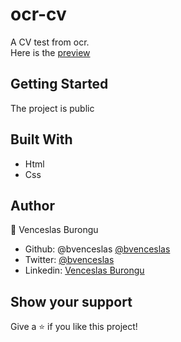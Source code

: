 # ocr-cv
A CV test from ocr. <br>
Here is the [preview](https://bvenceslas.github.io/ocr-cv/)

## Getting Started

The project is public

## Built With

- Html
- Css
 
## Author

👤 Venceslas Burongu

- Github: @bvenceslas [@bvenceslas](https://github.com/bvenceslas)
- Twitter: [@bvenceslas](https://twitter.com/bvenceslas)
- Linkedin: [Venceslas Burongu](https://www.linkedin.com/in/venceslas-burongu-8271b519a/)

## Show your support

Give a ⭐️ if you like this project!

